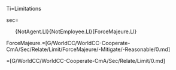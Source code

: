 Ti=Limitations

sec=<ol>{NotAgent.LI}{NotEmployee.LI}{ForceMajeure.LI}</ol>

ForceMajeure.=[G/WorldCC/WorldCC-Cooperate-CmA/Sec/Relate/Limit/ForceMajeure/-Mitigate/-Reasonable/0.md]

=[G/WorldCC/WorldCC-Cooperate-CmA/Sec/Relate/Limit/0.md]